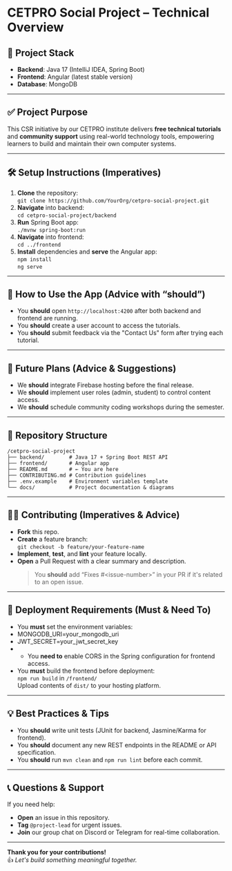 # CETPRO Social Project – Technical Overview

## 🔧 Project Stack
- **Backend**: Java 17 (IntelliJ IDEA, Spring Boot)
- **Frontend**: Angular (latest stable version)
- **Database**: MongoDB

---

## ✅ Project Purpose
This CSR initiative by our CETPRO institute delivers **free technical tutorials** and **community support** using real-world technology tools, empowering learners to build and maintain their own computer systems.

---

## 🛠️ Setup Instructions (Imperatives)
1. **Clone** the repository:  
   `git clone https://github.com/YourOrg/cetpro-social-project.git`  
2. **Navigate** into backend:  
   `cd cetpro-social-project/backend`  
3. **Run** Spring Boot app:  
   `./mvnw spring-boot:run`  
4. **Navigate** into frontend:  
   `cd ../frontend`  
5. **Install** dependencies and **serve** the Angular app:  
   `npm install`  
   `ng serve`  

---

## 🧩 How to Use the App (Advice with “should”)
- You **should** open `http://localhost:4200` after both backend and frontend are running.  
- You **should** create a user account to access the tutorials.  
- You **should** submit feedback via the "Contact Us" form after trying each tutorial.

---

## 🎯 Future Plans (Advice & Suggestions)
- We **should** integrate Firebase hosting before the final release.  
- We **should** implement user roles (admin, student) to control content access.  
- We **should** schedule community coding workshops during the semester.

---

## 📁 Repository Structure
```text
/cetpro-social-project
├── backend/        # Java 17 + Spring Boot REST API
├── frontend/       # Angular app
├── README.md       # ← You are here
├── CONTRIBUTING.md # Contribution guidelines
├── .env.example    # Environment variables template
└── docs/           # Project documentation & diagrams
```
---

## 🧑‍🏫 Contributing (Imperatives & Advice)
- **Fork** this repo.  
- **Create** a feature branch:  
  `git checkout -b feature/your-feature-name`  
- **Implement**, **test**, and **lint** your feature locally.  
- **Open** a Pull Request with a clear summary and description.  
  > You **should** add “Fixes #\<issue-number\>” in your PR if it's related to an open issue.

---

## 🚀 Deployment Requirements (Must & Need To)
- You **must** set the environment variables:
- MONGODB_URI=your_mongodb_uri
- JWT_SECRET=your_jwt_secret_key
- - You **need to** enable CORS in the Spring configuration for frontend access.  
- You **must** build the frontend before deployment:  
`npm run build` in `/frontend/`  
Upload contents of `dist/` to your hosting platform.

---

## 💡 Best Practices & Tips
- You **should** write unit tests (JUnit for backend, Jasmine/Karma for frontend).  
- You **should** document any new REST endpoints in the README or API specification.  
- You **should** run `mvn clean` and `npm run lint` before each commit.

---

## 📞 Questions & Support
If you need help:
- **Open** an issue in this repository.  
- **Tag** `@project-lead` for urgent issues.  
- **Join** our group chat on Discord or Telegram for real-time collaboration.

---

**Thank you for your contributions!**  
👍 *Let's build something meaningful together.*
